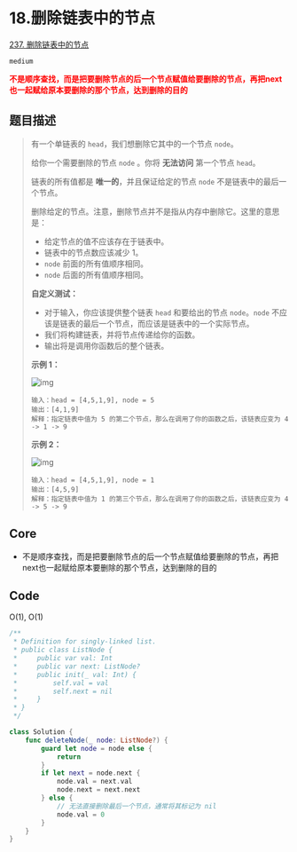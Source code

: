 # 18.删除链表中的节点

[237. 删除链表中的节点](https://leetcode.cn/problems/delete-node-in-a-linked-list/)

`medium`

**<font color=red>不是顺序查找，而是把要删除节点的后一个节点赋值给要删除的节点，再把next也一起赋给原本要删除的那个节点，达到删除的目的</font>**

## 题目描述

> 有一个单链表的 `head`，我们想删除它其中的一个节点 `node`。
>
> 给你一个需要删除的节点 `node` 。你将 **无法访问** 第一个节点 `head`。
>
> 链表的所有值都是 **唯一的**，并且保证给定的节点 `node` 不是链表中的最后一个节点。
>
> 删除给定的节点。注意，删除节点并不是指从内存中删除它。这里的意思是：
>
> - 给定节点的值不应该存在于链表中。
> - 链表中的节点数应该减少 1。
> - `node` 前面的所有值顺序相同。
> - `node` 后面的所有值顺序相同。
>
> **自定义测试：**
>
> - 对于输入，你应该提供整个链表 `head` 和要给出的节点 `node`。`node` 不应该是链表的最后一个节点，而应该是链表中的一个实际节点。
> - 我们将构建链表，并将节点传递给你的函数。
> - 输出将是调用你函数后的整个链表。
>
>  
>
> **示例 1：**
>
> ![img](https://assets.leetcode.com/uploads/2020/09/01/node1.jpg)
>
> ```
> 输入：head = [4,5,1,9], node = 5
> 输出：[4,1,9]
> 解释：指定链表中值为 5 的第二个节点，那么在调用了你的函数之后，该链表应变为 4 -> 1 -> 9
> ```
>
> **示例 2：**
>
> ![img](https://assets.leetcode.com/uploads/2020/09/01/node2.jpg)
>
> ```
> 输入：head = [4,5,1,9], node = 1
> 输出：[4,5,9]
> 解释：指定链表中值为 1 的第三个节点，那么在调用了你的函数之后，该链表应变为 4 -> 5 -> 9
> ```

## Core

- 不是顺序查找，而是把要删除节点的后一个节点赋值给要删除的节点，再把next也一起赋给原本要删除的那个节点，达到删除的目的



## Code

O(1), O(1)

```swift
/**
 * Definition for singly-linked list.
 * public class ListNode {
 *     public var val: Int
 *     public var next: ListNode?
 *     public init(_ val: Int) {
 *         self.val = val
 *         self.next = nil
 *     }
 * }
 */

class Solution {
    func deleteNode(_ node: ListNode?) {
        guard let node = node else {
            return 
        }
        if let next = node.next {
            node.val = next.val
            node.next = next.next
        } else {
            // 无法直接删除最后一个节点，通常将其标记为 nil
            node.val = 0
        }
    }
}
```

